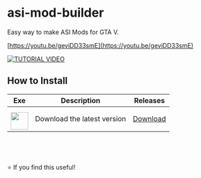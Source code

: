 # asi-mod-builder
Easy way to make ASI Mods for GTA V.

[https://youtu.be/geviDD33smE](https://youtu.be/geviDD33smE)

[![TUTORIAL VIDEO](https://img.youtube.com/vi/geviDD33smE/0.jpg)](https://youtu.be/geviDD33smE)

## How to Install

| Exe    | Description | Releases |
| -------- | ------- | ------- |
| <a href="https://github.com/NxRoot/NATxPLOIT/releases"><img style="min-width: 40px;min-height: 40px; width: 40px; padding-top: 10px;" src="https://iili.io/38rfYOb.png"/></a> | Download the latest version   | [Download](https://github.com/NxRoot/NATxPLOIT/releases)    |



## &nbsp;
⭐ If you find this useful!
